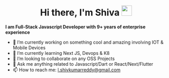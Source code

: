 <h1 align="center">Hi there, I'm Shiva <img
src="https://github.com/blackcater/blackcater/raw/main/images/Hi.gif" height="32" /></h1>

**I am Full-Stack Javascript Developer with 9+ years of enterprise experience**

- 🔭 I’m currently working on something cool and amazing involving IOT & Mobile Devices
- 🌱 I’m currently learning Next JS, Devops & K8
- 👯 I’m looking to collaborate on any OSS Projects
- 💬 Ask me anything related to Javascript/Dart or React/Next/Flutter
- 📫 How to reach me: [l.shivkumarreddy@gmail.com](mailto:l.shivkumarreddy@gmail.com)

